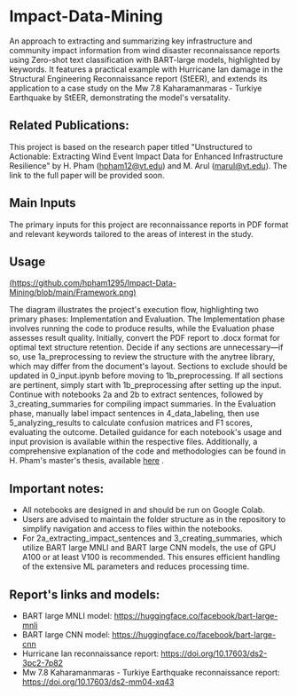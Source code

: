 # Impact-Data-Mining
An approach to extracting and summarizing key infrastructure and community impact information from wind disaster reconnaissance reports using Zero-shot text classification with BART-large models, highlighted by keywords. It features a practical example with Hurricane Ian damage in the Structural Engineering Reconnaissance report (StEER), and extends its application to a case study on the Mw 7.8 Kaharamanmaras - Turkiye Earthquake by StEER, demonstrating the model's versatality.

## Related Publications:
This project is based on the research paper titled "Unstructured to Actionable: Extracting Wind Event Impact Data for Enhanced Infrastructure Resilience" by H. Pham (hpham12@vt.edu) and M. Arul (marul@vt.edu). The link to the full paper will be provided soon.

## Main Inputs
The primary inputs for this project are reconnaissance reports in PDF format and relevant keywords tailored to the areas of interest in the study.

## Usage
[(https://github.com/hpham1295/Impact-Data-Mining/blob/main/Framework.png)](https://github.com/hpham1295/Impact-Data-Mining/blob/main/Framework.png)

The diagram illustrates the project's execution flow, highlighting two primary phases: Implementation and Evaluation. The Implementation phase involves running the code to produce results, while the Evaluation phase assesses result quality. Initially, convert the PDF report to .docx format for optimal text structure retention. Decide if any sections are unnecessary—if so, use 1a_preprocessing to review the structure with the anytree library, which may differ from the document's layout. Sections to exclude should be updated in 0_input.ipynb before moving to 1b_preprocessing. If all sections are pertinent, simply start with 1b_preprocessing after setting up the input. Continue with notebooks 2a and 2b to extract sentences, followed by 3_creating_summaries for compiling impact summaries. In the Evaluation phase, manually label impact sentences in 4_data_labeling, then use 5_analyzing_results to calculate confusion matrices and F1 scores, evaluating the outcome. Detailed guidance for each notebook's usage and input provision is available within the respective files. Additionally, a comprehensive explanation of the code and methodologies can be found in H. Pham's master's thesis, available [here](http://hdl.handle.net/10919/116151)
.

## Important notes:
- All notebooks are designed in and should be run on Google Colab.
- Users are advised to maintain the folder structure as in the repository to  simplify navigation and access to files within the notebooks.
- For 2a_extracting_impact_sentences and 3_creating_summaries, which utilize BART large MNLI and BART large CNN models, the use of GPU A100 or at least V100 is recommended. This ensures efficient handling of the extensive ML parameters and reduces processing time.

## Report's links and models:
- BART large MNLI model: https://huggingface.co/facebook/bart-large-mnli
- BART large CNN model: https://huggingface.co/facebook/bart-large-cnn
- Hurricane Ian reconnaissance report: https://doi.org/10.17603/ds2-3pc2-7p82
- Mw 7.8 Kaharamanmaras - Turkiye Earthquake reconnaissance report: https://doi.org/10.17603/ds2-mm04-xq43

